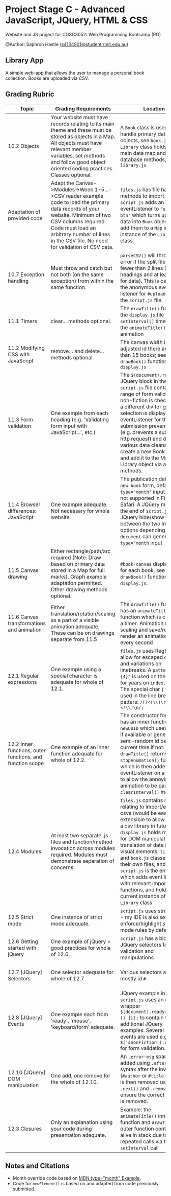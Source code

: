 # Project Stage C - Advanced JavaScript, JQuery, HTML & CSS
Website and JS project for COSC3052: Web Programming Bootcamp (PG)

@Author: Saphron Hastie (s4134901@student.rmit.edu.au)
## Library App
A simple web-app that allows the user to manage a personal book collection. Books are uploaded via CSV.

## Grading Rubric
|Topic|Grading Requirements|Location|Connected to...|
|---|----|----|---|
|10.2 Objects|Your website must have records relating to its main theme and these must be stored as objects in a Map. All objects must have relevant member variables, set methods and follow good object oriented coding practices. Classes optional.|A `Book` class is used to handle primary data objects, see `book.js`, and a `Library` class holds the main data map and database methods, see `library.js`|no-number csv uploads && 12.4 Modules|
|Adaptation of provided code|Adapt the Canvas->Modules->Week 1-5...->CSV reader example code to load the primary data records of your website. Minimum of two CSV columns required. Code must load an arbitrary number of lines in the CSV file. No need for validation of CSV data.|`files.js` has file handler methods to import the csv, `script.js` adds an eventListener to `'upload-btn'` which turns uploaded data into `Book` objects and add them to a `Map` inside an instance of the `Library` class|10.2 - Objects|
|10.7 Exception handling|Must throw and catch but not both (on the same exception) from within the same function.|`parseCSV()` will throw an error if the split file has fewer than 2 lines (one for headings and at least one for data). This is caught by the anonymous event listener for `#upload-btn` in the `script.js` file.|No number: CSV|
|11.1 Timers|clear… methods optional.|The `drawTitle()` function in the `display.js` file uses a `setInterval()` timer to run the `animateTitle()` animation|11.5 Canvas && 11.6 Canvas Transformations|
|11.2 Modifying CSS with JavaScript|remove… and delete… methods optional.|The canvas width is adjusted id there are fewer than 15 books; see `drawBook()` function in `display.js`|11.5 Canvas|
|11.3 Form validation|One example from each heading (e.g. 'Validating form input with JavaScript…', etc.)|The `$(document).ready` JQuery block in the `script.js` file contains a range of form validations. If non-fiction is checked then a different div for genre selection is displayed. The eventListener for the form submission prevents default (e.g. prevents a submission http request) and does various data cleansing to create a new Book object and add it to the Map in the Library object via add/setter methods. |12.6-12.10 JQuery && 12.1 RegEx|
|11.4 Browser differences: JavaScript|One example adequate. Not necessary for whole website.|The publication date, in the `new book` form, defaults to a `type="month"` input which is not supported in Firefox and Safari. A JQuery method (at the end of `script.js`) uses JQuery hide/show to swap between the two input options depending on if the `document` can generate a `type="month` input|12.6-12.7 JQuery/JQUery Selectors|
|11.5 Canvas drawing|Either rectangle/path/arc required (Note: Draw based on primary data stored in a Map for full marks). Graph example adaptation permitted. Other drawing methods optional.|`#book-canvas` displays rects for each book, see `drawBook()` function in `display.js`.|10.2 Objects && 11.2 JS for CSS|
|11.6 Canvas transformations and animation|Either translation/rotation/scaling as a part of a visible animation adequate. These can be on drawings separate from 11.5|The `drawTitle()` function has an `animateTitle()` inner function which is called on a timer. Animation uses scaling and save/restore to render an animation once every second|11.1 Timers && 12.2 Inner Functions|
|12.1 Regular expressions|One example using a special character is adequate for whole of 12.1.|`files.js` uses RegEx to allow for escaped commas and variations on linebreaks. A `pattern="[\d]{4}"` is used on the `<input>` for years on `index.html`. The special char `\|` for or is used in the line break patters: `/(?<!\\)\r\n\|(?<!\\)\n/;` |no-number: csv imports|
|12.2 Inner functions, outer functions, and function scope|One example of an inner function adequate for whole of 12.2.|The constructor for `Book` has an inner function called `newUUID` which uses crypto if available or generates a semi-random id based on current time if not. Also, `drawTitle()` returns a `stopAnumation()` function which is then added to an eventListener on a `<button>` to allow the annoying title animation to be paused via `clearInterval()` method.|10.2 Objects && 11.1 Timers && 11.6 Canvas Animation|
|12.4 Modules|At least two separate .js files and function/method invocation across modules required. Modules must demonstrate separation of concerns.|`files.js` contains methods relating to import/export of csvs (would be easily extensible to allow for using a csv library in future), `display.js` holds methods for DOM manipulation and translation of data into visual elements, `library.js` and `book.js` classes are in their own files, and finally `script.js` is the entry point which adds event listeners with relevant imported functions, and holds the current instance of the `Library` class|All??|
|12.5 Strict mode|One instance of strict mode adequate.|`script.js` uses strict mode - my IDE is also set to enforce/highlight strict mode rules by default|N/A or arguably all|
|12.6 Getting started with jQuery|One example of jQuery + good practices for whole of 12.6.|`script.js` has a block of JQuery selectors for form validation and manipulations|11.3 From Validation && 12.8-12.10 JQuery|
|12.7 [JQuery] Selectors|One selector adequate for whole of 12.7.|Various selectors are used, mostly id `#`|11.3 From Validation && 12.8-12.10 JQuery|
|12.8 [JQuery] Events|One example each from 'ready', 'mouse', 'keyboard/form' adequate.|JQuery example in `script.js` uses an on ready wrapper `$(document).ready(function () {});` to contain the additional JQuery examples. Several 'form' events are used e.g. `$('#nonFiction').change()` for form validation. |12.6-12.10 && 11.3 JS Form Validation|
|12.10 [JQuery] DOM manipulation|One add, one remove for the whole of 12.10.|An `.error-msg` span is added using `.after()` syntax after the invalid input (`#author` or `#title-input`), it is then removed using `.next()` and `.remove` to ensure the correct element is removed.|11.3 JS Form Validation|
|12.3 Closures|Only an explanation using your code during presentation adequate.|Example: the `animateTitle()` inner function and `drawTitle` outer function context stays alive in stack due to repeated calls via the `setInterval` call|All??|

## Notes and Citations
- Month override code based on [MDN type="month" Example](https://developer.mozilla.org/en-US/docs/Web/HTML/Element/input/month#browser_compatibility).
- Code for `newElement()` is based on and adapted from code previously submitted.